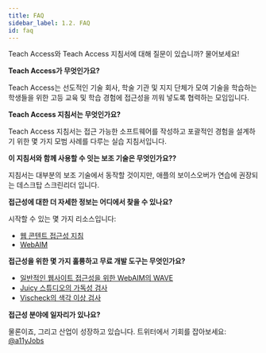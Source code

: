 ```yaml
---
title: FAQ
sidebar_label: 1.2. FAQ
id: faq
---
```


Teach Access와 Teach Access 지침서에 대해 질문이 있습니까? 물어보세요!

**Teach Access가 무엇인가요?**

Teach Access는 선도적인 기술 회사, 학술 기관 및 지지 단체가 모여 기술을 학습하는 학생들을 위한 고등 교육 및 학습 경험에 접근성을 끼워 넣도록 협력하는 모임입니다.

**Teach Access 지침서는 무엇인가요?**

Teach Access 지침서는 접근 가능한 소프트웨어를 작성하고 포괄적인 경험을 설계하기 위한 몇 가지 모범 사례를 다루는 실습 지침서입니다.

**이 지침서와 함께 사용할 수 잇는 보조 기술은 무엇인가요??**

지침서는 대부분의 보조 기술에서 동작할 것이지만, 애플의 보이스오버가 연습에 권장되는 데스크탑 스크린리더 입니다.

**접근성에 대한 더 자세한 정보는 어디에서 찾을 수 있나요?**

시작할 수 있는 몇 가지 리소스입니다:

- [웹 콘텐트 접근성 지침](https://www.w3.org/WAI/intro/wcag)
- [WebAIM](http://webaim.org)

**접근성을 위한 몇 가지 훌륭하고 무료 개발 도구는 무엇인가요?**

- [일반적인 웹사이트 접근성을 위한 WebAIM의 WAVE](http://wave.webaim.org/)
- [Juicy 스튜디오의 가독성 검사](http://juicystudio.com/services/readability.php)
- [Vischeck의 색각 이상 검사](http://www.vischeck.com/)

**접근성 분야에 일자리가 있나요?**

물론이죠, 그리고 산업이 성장하고 있습니다. 트위터에서 기회를 잡아보세요: [@a11yJobs](https://twitter.com/a11yjobs)
